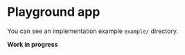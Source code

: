 # Playground app

You can see an implementation example `example/` directory.

**Work in progress**

